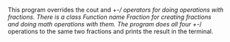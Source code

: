 This program overrides the cout and +-*/ operators 
for doing operations with fractions.
There is a class Function name Fraction for creating fractions and doing 
math operations with them.
The program does all four +-*/ operations to the same
two fractions and prints the result in the terminal.
